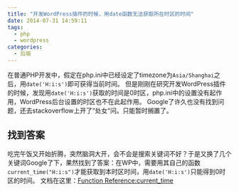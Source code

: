 ```yaml
---
title: "开发WordPress插件的时候，用date函数无法获取所在时区的时间"
date: 2014-07-31 14:59:11
tags:
  - php
  - wordpress
categories:
  - 后端
---
```

在普通PHP开发中，假定在php.ini中已经设定了timezone为`Asia/Shanghai`之后，用`date('H:i:s')`即可获得当前时间。
但是刚刚在研究开发WordPress插件的时候，发现用`date('H:i:s')`获取的时间是0时区，php.ini中的设置没有起作用，<!-- more -->WordPress后台设置的时区也不在此起作用。
Google了许久也没有找到问题，还去stackoverflow上开了“处女“问。只能暂时搁置了。

## 找到答案

吃完午饭又开始折腾，突然脑洞大开，会不会是搜索关键词不好？于是又换了几个关键词Google了下，果然找到了答案：在WP中，需要用其自己的函数`current_time("H:i:s")`才能获取到本时区时间，用`date('H:i:s')`只能得到0时区的时间。
文档在这里：[Function Reference:current_time](http://codex.wordpress.org/Function_Reference/current_time)
